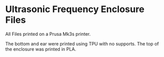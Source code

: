 # Ultrasonic Frequency Enclosure Files

All Files printed on a Prusa Mk3s printer.

The bottom and ear were printed using TPU with no supports. The top of the enclosure was printed in PLA.

